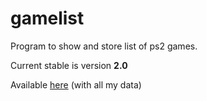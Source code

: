 # gamelist
Program to show and store list of ps2 games.

Current stable is version **2.0**

Available [here](http://1tb.dx.am/PS2GameList/) (with all my data)
